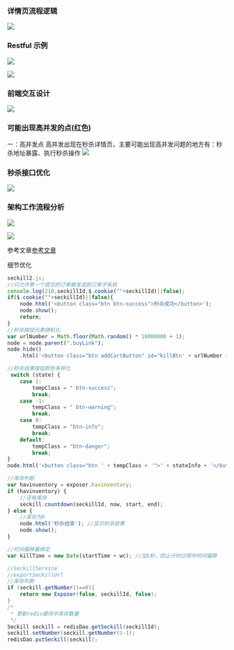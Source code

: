 ### 详情页流程逻辑
![](https://i.loli.net/2019/10/24/Q2uTtFRaLGvC9bn.png)

### Restful 示例
![](https://i.loli.net/2019/10/24/SjpZbfyD8mzFPQA.png)

![](https://i.loli.net/2019/10/24/iGeayd9K24sqVjt.png)

### 前端交互设计
![](https://i.loli.net/2019/10/30/oYqiF78vtOfGC4e.png)

### 可能出现高并发的点(红色)
一：高并发点
高并发出现在秒杀详情页，主要可能出现高并发问题的地方有：秒杀地址暴露、执行秒杀操作
![](https://i.loli.net/2019/10/30/FH1MGLiBlI2EKhR.png)

### 秒杀接口优化
![](https://i.loli.net/2019/10/30/zox9MZHqgcUneJC.png)
### 架构工作流程分析
![](https://i.loli.net/2019/11/01/ERcVNnuGdW2TLMq.png)

![](https://i.loli.net/2019/11/01/kylVrapAeSZ4xut.png)
 
参考文章[参考文章](README_test.md)

细节优化
````javascript
seckill2.js;
//只允许第一个提交的订单被发送到订单子系统
console.log(210,seckillId,$.cookie(""+seckillId)||false);
if($.cookie(""+seckillId)||false){
    node.html('<button class="btn btn-success">秒杀成功</button>');
    node.show();
    return;
}
//秒杀按钮元素随机化
var urlNumber = Math.floor(Math.random() * 10000000 + 1);
node = node.parent(".buyLink");
node.hide()
    .html('<button class="btn addCartButton" id="killBtn' + urlNumber + '">开始秒杀</button>');

//秒杀结果按钮颜色多样化
 switch (state) {
    case 1:
        tempClass = " btn-success";
        break;
    case -1:
        tempClass = " btn-warning";
        break;
    case 0:
        tempClass = "btn-info";
        break;
    default:
        tempClass = "btn-danger";
        break;
}
node.html('<button class="btn ' + tempClass + '">' + stateInfo + '</button>'); //显示秒杀结果

//库存判断
var havinventory = exposer.havinventory;
if (havinventory) {
    //还有库存
    seckill.countdown(seckillId, now, start, end);
} else {
    //库存为0
    node.html('秒杀结束'); //显示秒杀结果
    node.show();
}

//时间偏移量绑定
var killTime = new Date(startTime + wc); //加1秒，防止计时过程中时间偏移
````
```java
//SeckillService 
//exportSeckillUrl
//库存判断
if (seckill.getNumber()==0){
    return new Exposer(false, seckillId, false);
}
/*
 * 更新redis缓存中库存数量
 */
Seckill seckill = redisDao.getSeckill(seckillId);
seckill.setNumber(seckill.getNumber()-1);
redisDao.putSeckill(seckill);

```